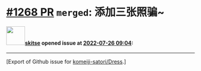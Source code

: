 # [\#1268 PR](https://github.com/komeiji-satori/Dress/pull/1268) `merged`: 添加三张照骗~

#### <img src="https://avatars.githubusercontent.com/u/66901934?u=37fa8d4560d958c9838a107e567956d96eb7a810&v=4" width="50">[skitse](https://github.com/skitse) opened issue at [2022-07-26 09:04](https://github.com/komeiji-satori/Dress/pull/1268):






-------------------------------------------------------------------------------



[Export of Github issue for [komeiji-satori/Dress](https://github.com/komeiji-satori/Dress).]
